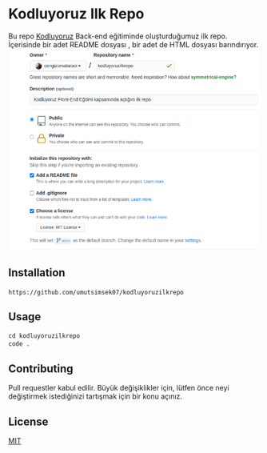 # Kodluyoruz Ilk Repo
Bu repo [Kodluyoruz](https://www.kodluyoruz.org/) Back-end eğitiminde oluşturduğumuz ilk repo. İçerisinde bir adet README dosyası , bir adet de HTML dosyası barındırıyor.
![proje resmi](https://github.com/umutsimsek07/kodluyoruzilkrepo/blob/main/images/github.png)
## Installation
```
https://github.com/umutsimsek07/kodluyoruzilkrepo
```
## Usage
```
cd kodluyoruzilkrepo
code .
```
## Contributing

Pull requestler kabul edilir. Büyük değişiklikler için, lütfen önce neyi değiştirmek istediğinizi tartışmak için bir konu açınız.

## License
[MIT](https://choosealicense.com/licenses/mit/)